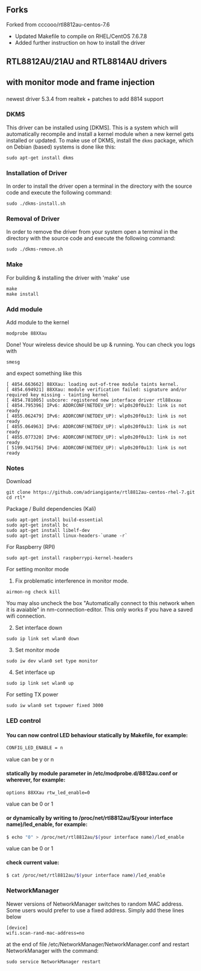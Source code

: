 ## Forks

Forked from cccooo/rtl8812au-centos-7.6
- Updated Makefile to compile on RHEL/CentOS 7.6.7.8
- Added further instruction on how to install the driver

## RTL8812AU/21AU and RTL8814AU drivers
## with monitor mode and frame injection

### 
newest driver 5.3.4 from realtek + patches to add 8814 support

### DKMS
This driver can be installed using [DKMS]. This is a system which will automatically recompile and install a kernel module when a new kernel gets installed or updated. To make use of DKMS, install the `dkms` package, which on Debian (based) systems is done like this:
```
sudo apt-get install dkms
```

### Installation of Driver
In order to install the driver open a terminal in the directory with the source code and execute the following command:
```
sudo ./dkms-install.sh
```

### Removal of Driver
In order to remove the driver from your system open a terminal in the directory with the source code and execute the following command:
```
sudo ./dkms-remove.sh
```

### Make
For building & installing the driver with 'make' use
```
make
make install
```

### Add module
Add module to the kernel
```
modprobe 88XXau
```
Done!
Your wireless device should be up & running. You can check you logs with
```
smesg
```
and expect something like this
```
[ 4854.663662] 88XXau: loading out-of-tree module taints kernel.
[ 4854.694921] 88XXau: module verification failed: signature and/or required key missing - tainting kernel
[ 4854.781005] usbcore: registered new interface driver rtl88xxau
[ 4854.795396] IPv6: ADDRCONF(NETDEV_UP): wlp0s20f0u13: link is not ready
[ 4855.062479] IPv6: ADDRCONF(NETDEV_UP): wlp0s20f0u13: link is not ready
[ 4855.064963] IPv6: ADDRCONF(NETDEV_UP): wlp0s20f0u13: link is not ready
[ 4855.077320] IPv6: ADDRCONF(NETDEV_UP): wlp0s20f0u13: link is not ready
[ 5199.941756] IPv6: ADDRCONF(NETDEV_UP): wlp0s20f0u13: link is not ready
```

### Notes
Download
```
git clone https://github.com/adriangigante/rtl8812au-centos-rhel-7.git
cd rtl*
```
Package / Build dependencies (Kali)
```
sudo apt-get install build-essential
sudo apt-get install bc
sudo apt-get install libelf-dev
sudo apt-get install linux-headers-`uname -r`
```
For Raspberry (RPI)
```
sudo apt-get install raspberrypi-kernel-headers
```
For setting monitor mode
  1. Fix problematic interference in monitor mode. 
  ```
  airmon-ng check kill
  ```
  You may also uncheck the box "Automatically connect to this network when it is avaiable" in nm-connection-editor. This only works if you have a saved wifi connection.
  
  2. Set interface down
  ```
  sudo ip link set wlan0 down
  ``` 
  3. Set monitor mode
  ```
  sudo iw dev wlan0 set type monitor
  ```
  4. Set interface up
  ```
  sudo ip link set wlan0 up
  ```
For setting TX power
```
sudo iw wlan0 set txpower fixed 3000
```

### LED control

#### You can now control LED behaviour statically by Makefile, for example:

```sh
CONFIG_LED_ENABLE = n
```
value can be y or n

#### statically by module parameter in /etc/modprobe.d/8812au.conf or wherever, for example:

```sh
options 88XXau rtw_led_enable=0
```
value can be 0 or 1

#### or dynamically by writing to /proc/net/rtl8812au/$(your interface name)/led_enable, for example:

```sh
$ echo "0" > /proc/net/rtl8812au/$(your interface name)/led_enable
```
value can be 0 or 1

#### check current value:

```sh
$ cat /proc/net/rtl8812au/$(your interface name)/led_enable
```

### NetworkManager

Newer versions of NetworkManager switches to random MAC address. Some users would prefer to use a fixed address. 
Simply add these lines below
```
[device]
wifi.scan-rand-mac-address=no
```
at the end of file /etc/NetworkManager/NetworkManager.conf and restart NetworkManager with the command:
```
sudo service NetworkManager restart
```

